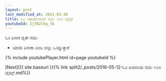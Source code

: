 ```yaml
---
layout: post
last_modified_at: 2021-03-30
title: ಓಂ ಚತುರ್ವೇದವಿದೆ ನಮಃ ೧೦೮ ಟೈಮ್ಸ್
youtubeId: IjTB2lkq_fA
---
```

 
 
 ಓಂ ಪಿನಾಕ ದೃತೇ ನಮಃ  
 
 -  ಯಾರು ಪಿನಾಕಾ ಎಂಬ ಬಿಲ್ಲು ಒಯ್ಯುತ್ತಾರೆ 
 
  
 
  
 
 
 
 
 
 


{% include youtubePlayer.html id=page.youtubeId %}
 
[Next]({{ site.baseurl }}{% link  split2/_posts/2016-05-12-ಓಂ ಅಚಲಾಯ ನಮಃ ೧೦೮ ಟೈಮ್ಸ್.md%})
 
